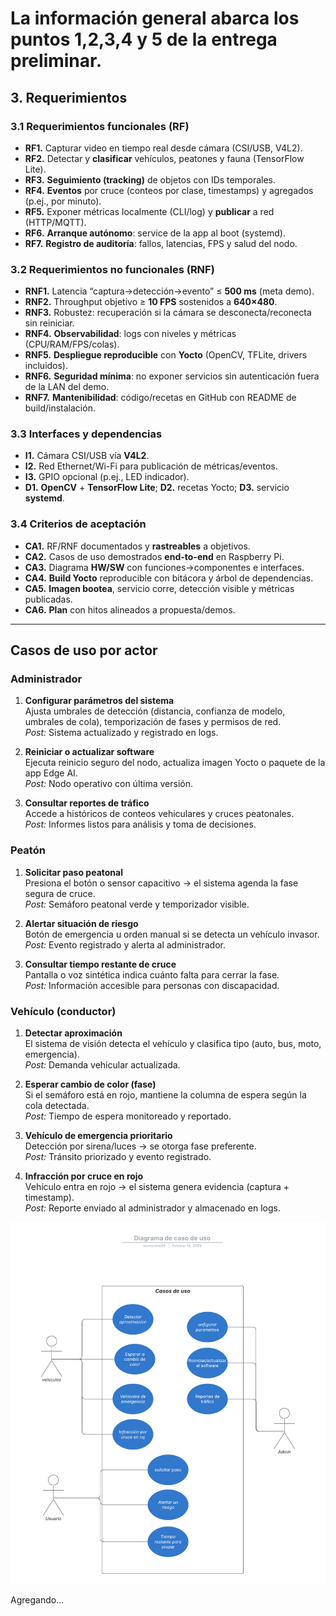 # La información general abarca los puntos 1,2,3,4 y 5 de la entrega preliminar.

## 3. Requerimientos

### 3.1 Requerimientos funcionales (RF)
- **RF1.** Capturar video en tiempo real desde cámara (CSI/USB, V4L2).
- **RF2.** Detectar y **clasificar** vehículos, peatones y fauna (TensorFlow Lite).
- **RF3.** **Seguimiento (tracking)** de objetos con IDs temporales.
- **RF4.** **Eventos** por cruce (conteos por clase, timestamps) y agregados (p.ej., por minuto).
- **RF5.** Exponer métricas localmente (CLI/log) y **publicar** a red (HTTP/MQTT).
- **RF6.** **Arranque autónomo**: service de la app al boot (systemd).
- **RF7.** **Registro de auditoría**: fallos, latencias, FPS y salud del nodo.

### 3.2 Requerimientos no funcionales (RNF)
- **RNF1.** Latencia “captura→detección→evento” ≤ **500 ms** (meta demo).
- **RNF2.** Throughput objetivo ≥ **10 FPS** sostenidos a **640×480**.
- **RNF3.** Robustez: recuperación si la cámara se desconecta/reconecta sin reiniciar.
- **RNF4.** **Observabilidad**: logs con niveles y métricas (CPU/RAM/FPS/colas).
- **RNF5.** **Despliegue reproducible** con **Yocto** (OpenCV, TFLite, drivers incluidos).
- **RNF6.** **Seguridad mínima**: no exponer servicios sin autenticación fuera de la LAN del demo.
- **RNF7.** **Mantenibilidad**: código/recetas en GitHub con README de build/instalación.

### 3.3 Interfaces y dependencias
- **I1.** Cámara CSI/USB vía **V4L2**.  
- **I2.** Red Ethernet/Wi-Fi para publicación de métricas/eventos.  
- **I3.** GPIO opcional (p.ej., LED indicador).  
- **D1.** **OpenCV** + **TensorFlow Lite**; **D2.** recetas Yocto; **D3.** servicio **systemd**.

### 3.4 Criterios de aceptación
- **CA1.** RF/RNF documentados y **rastreables** a objetivos.
- **CA2.** Casos de uso demostrados **end-to-end** en Raspberry Pi.
- **CA3.** Diagrama **HW/SW** con funciones→componentes e interfaces.
- **CA4.** **Build Yocto** reproducible con bitácora y árbol de dependencias.
- **CA5.** **Imagen bootea**, servicio corre, detección visible y métricas publicadas.
- **CA6.** **Plan** con hitos alineados a propuesta/demos.

---

## Casos de uso por actor
### Administrador

1. **Configurar parámetros del sistema**  
   Ajusta umbrales de detección (distancia, confianza de modelo, umbrales de cola), temporización de fases y permisos de red.  
   _Post:_ Sistema actualizado y registrado en logs.

2. **Reiniciar o actualizar software**  
   Ejecuta reinicio seguro del nodo, actualiza imagen Yocto o paquete de la app Edge AI.  
   _Post:_ Nodo operativo con última versión.

4. **Consultar reportes de tráfico**  
   Accede a históricos de conteos vehiculares y cruces peatonales.  
   _Post:_ Informes listos para análisis y toma de decisiones.


### Peatón

1. **Solicitar paso peatonal**  
   Presiona el botón o sensor capacitivo → el sistema agenda la fase segura de cruce.  
   _Post:_ Semáforo peatonal verde y temporizador visible.

2. **Alertar situación de riesgo**  
   Botón de emergencia u orden manual si se detecta un vehículo invasor.  
   _Post:_ Evento registrado y alerta al administrador.

3. **Consultar tiempo restante de cruce**  
   Pantalla o voz sintética indica cuánto falta para cerrar la fase.  
   _Post:_ Información accesible para personas con discapacidad.

### Vehículo (conductor)

1. **Detectar aproximación**  
   El sistema de visión detecta el vehículo y clasifica tipo (auto, bus, moto, emergencia).  
   _Post:_ Demanda vehicular actualizada.

2. **Esperar cambio de color (fase)**  
   Si el semáforo está en rojo, mantiene la columna de espera según la cola detectada.  
   _Post:_ Tiempo de espera monitoreado y reportado.

3. **Vehículo de emergencia prioritario**  
   Detección por sirena/luces → se otorga fase preferente.  
   _Post:_ Tránsito priorizado y evento registrado.

4. **Infracción por cruce en rojo**  
   Vehículo entra en rojo → el sistema genera evidencia (captura + timestamp).  
   _Post:_ Reporte enviado al administrador y almacenado en logs.


<p align="center">
  <img src="https://github.com/KRSahalie/TSE-CrucesInteligentes/blob/main/imagenes/Diagrama%20de%20caso%20de%20uso.png" alt="Diagrama de casos de uso" width="600">
</p>


Agregando...
